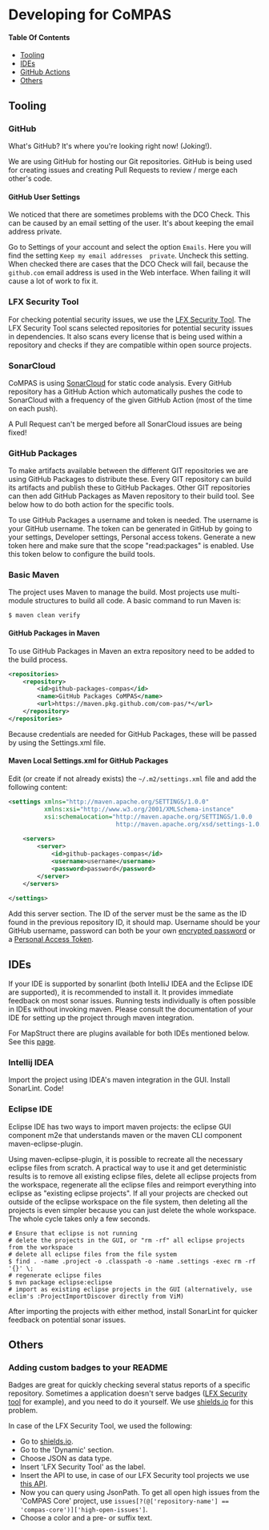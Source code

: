 # Developing for CoMPAS

#### Table Of Contents

* [Tooling](#tooling)
* [IDEs](#ides)
* [GitHub Actions](#github-actions)
* [Others](#others)

## Tooling

### GitHub
What's GitHub? It's where you're looking right now! (Joking!).

We are using GitHub for hosting our Git repositories. GitHub is being used for creating issues and creating Pull 
Requests to review / merge each other's code.

#### GitHub User Settings
We noticed that there are sometimes problems with the DCO Check. This can be caused by an email setting of the user. 
It's about keeping the email address private. 

Go to Settings of your account and select the option `Emails`. Here you will find the setting `Keep my email addresses 
private`. Uncheck this setting. When checked there are cases that the DCO Check will fail, because the `github.com` 
email address is used in the Web interface. When failing it will cause a lot of work to fix it.

### LFX Security Tool
For checking potential security issues, we use the [LFX Security Tool](https://security.lfx.linuxfoundation.org/#/a092M00001IkJTLQA3/overview). 
The LFX Security Tool scans selected repositories for potential security issues in dependencies. 
It also scans every license that is being used within a repository and checks if they are compatible within open source projects.

### SonarCloud
CoMPAS is using [SonarCloud](https://sonarcloud.io/organizations/com-pas/projects) for static code analysis. 
Every GitHub repository has a GitHub Action which automatically pushes the code to SonarCloud with a frequency of the given 
GitHub Action (most of the time on each push).

A Pull Request can't be merged before all SonarCloud issues are being fixed!

### GitHub Packages
To make artifacts available between the different GIT repositories we are using GitHub Packages to distribute these.
Every GIT repository can build its artifacts and publish these to GitHub Packages.
Other GIT repositories can then add GitHub Packages as Maven repository to their build tool.
See below how to do both action for the specific tools.

To use GitHub Packages a username and token is needed. The username is your GitHub username. The token can be generated 
in GitHub by going to your settings, Developer settings, Personal access tokens.
Generate a new token here and make sure that the scope "read:packages" is enabled. Use this token below to configure the build tools.

### Basic Maven
The project uses Maven to manage the build. Most projects use multi-module structures to build all code. A basic command to run Maven is:
```
$ maven clean verify
```

#### GitHub Packages in Maven
To use GitHub Packages in Maven an extra repository need to be added to the build process.
```xml
<repositories>
    <repository>
        <id>github-packages-compas</id>
        <name>GitHub Packages CoMPAS</name>
        <url>https://maven.pkg.github.com/com-pas/*</url>
    </repository>
</repositories>
```
Because credentials are needed for GitHub Packages, these will be passed by using the Settings.xml file.

#### Maven Local Settings.xml for GitHub Packages
Edit (or create if not already exists) the `~/.m2/settings.xml` file and add the following content:
```xml
<settings xmlns="http://maven.apache.org/SETTINGS/1.0.0" 
          xmlns:xsi="http://www.w3.org/2001/XMLSchema-instance" 
          xsi:schemaLocation="http://maven.apache.org/SETTINGS/1.0.0
                              http://maven.apache.org/xsd/settings-1.0.0.xsd">
  
    <servers>
        <server>
            <id>github-packages-compas</id>
            <username>username</username>
            <password>password</password>
        </server>
    </servers>
  
</settings>
```

Add this server section. The ID of the server must be the same as the ID found in the previous repository ID, it should map.
Username should be your GitHub username, password can both be your own [encrypted password](https://maven.apache.org/guides/mini/guide-encryption.html)
or a [Personal Access Token](https://docs.github.com/en/github/authenticating-to-github/keeping-your-account-and-data-secure/creating-a-personal-access-token).

## IDEs
If your IDE is supported by sonarlint (both IntelliJ IDEA and the Eclipse IDE are supported), it is recommended to install it. 
It provides immediate feedback on most sonar issues. Running tests individually is often possible in IDEs without invoking maven. 
Please consult the documentation of your IDE for setting up the project through maven integration.

For MapStruct there are plugins available for both IDEs mentioned below. See this [page](https://mapstruct.org/documentation/ide-support/).

### Intellij IDEA
Import the project using IDEA's maven integration in the GUI. Install SonarLint. Code!

### Eclipse IDE
Eclipse IDE has two ways to import maven projects: the eclipse GUI component m2e that understands maven or the maven CLI component maven-eclipse-plugin.

Using maven-eclipse-plugin, it is possible to recreate all the necessary eclipse files from scratch. A practical way to use it and get deterministic results is to remove all existing eclipse files, delete all eclipse projects from the workspace, regenerate all the eclipse files and reimport everything into eclipse as "existing eclipse projects". If all your projects are checked out outside of the eclipse workspace on the file system, then deleting all the projects is even simpler because you can just delete the whole workspace. The whole cycle takes only a few seconds.
```
# Ensure that eclipse is not running
# delete the projects in the GUI, or "rm -rf" all eclipse projects from the workspace
# delete all eclipse files from the file system
$ find . -name .project -o .classpath -o -name .settings -exec rm -rf '{}' \;
# regenerate eclipse files
$ mvn package eclipse:eclipse
# import as existing eclipse projects in the GUI (alternatively, use eclim's :ProjectImportDiscover directly from ViM)
```

After importing the projects with either method, install SonarLint for quicker feedback on potential sonar issues.

## Others

### Adding custom badges to your README
Badges are great for quickly checking several status reports of a specific repository.
Sometimes a application doesn't serve badges ([LFX Security tool](https://security.lfx.linuxfoundation.org/) for example), and you need to do it yourself.
We use [shields.io](https://shields.io/) for this problem.

In case of the LFX Security Tool, we used the following:
- Go to [shields.io](https://shields.io/).
- Go to the 'Dynamic' section.
- Choose JSON as data type.
- Insert 'LFX Security Tool' as the label.
- Insert the API to use, in case of our LFX Security tool projects we use [this API](https://api.security.lfx.linuxfoundation.org/v1/project/e8b6fdf9-2686-44c5-bbaa-6965d04ad3e1/issues).
- Now you can query using JsonPath. To get all open high issues from the 'CoMPAS Core' project, use `issues[?(@['repository-name'] == 'compas-core')]['high-open-issues']`.
- Choose a color and a pre- or suffix text.
